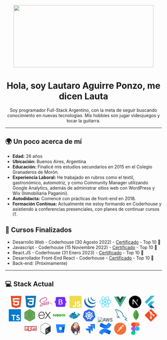 <div id="header" align="center">
  <img src="https://media.giphy.com/media/uUDpKzAhqTcA1daVXc/giphy.gif" width="450" height="200" />
  <h1>Hola, soy Lautaro Aguirre Ponzo, me dicen Lauta</h1>
</div>

<p align="center">
  Soy programador Full-Stack Argentino, con la meta de seguir buscando conocimiento en nuevas tecnologías.
  Mis hobbies son jugar videojuegos y tocar la guitarra.
</p>

---

## 🌍 Un poco acerca de mí

- **Edad:** 26 años
- **Ubicación:** Buenos Aires, Argentina
- **Educación:** Finalicé mis estudios secundarios en 2015 en el Colegio Granaderos de Morón.
- **Experiencia Laboral:** He trabajado en rubros como el textil, gastronómico, automotriz, y como Community Manager utilizando Google Analytics, además de administrar sitios web con WordPress y Wix (Inmobiliaria Paganini).
- **Autodidacta:** Comencé con prácticas de front-end en 2018.
- **Formación Continua:** Actualmente me estoy formando en Coderhouse y asistiendo a conferencias presenciales, con planes de continuar cursos IT.

## 📃 Cursos Finalizados

<div>
  <ul>
    <li>Desarrollo Web - Coderhouse (30 Agosto 2022) - <a href="https://www.coderhouse.com/certificados/632f6d790a05d5000e4e8499">Certificado</a> - Top 10 🎉</li>
    <li>Javascript - Coderhouse (15 Noviembre 2022) - <a href="https://www.coderhouse.com/certificados/637cd01482f8cd000ea28ae4">Certificado</a> - Top 10 🎉</li>
    <li>React.JS - Coderhouse (31 Enero 2023) - <a href="https://www.coderhouse.com/certificados/63fecfa71ce4d3000e18c1ab">Certificado</a> - Top 10 🎉</li>
    <li>Desarrollador Front-End React - Coderhouse - <a href="https://www.coderhouse.com/certificados/63fecfa81ce4d3000e18c1ae">Certificado</a> - Top 10 🎉</li>
    <li>Back-end: (Próximamente)</li>
  </ul>
</div>

---

## 💻 Stack Actual

<div align="center">
    <div>
        <img src="https://raw.githubusercontent.com/devicons/devicon/master/icons/html5/html5-plain.svg" title="HTML5" alt="HTML5" width="40" height="40">&nbsp;
        <img src="https://raw.githubusercontent.com/devicons/devicon/master/icons/css3/css3-plain.svg" title="CSS3" alt="CSS3" width="40" height="40">&nbsp;
        <img src="https://raw.githubusercontent.com/devicons/devicon/master/icons/sass/sass-original.svg" title="SASS" alt="SASS" width="40" height="40">&nbsp;
        <img src="https://raw.githubusercontent.com/devicons/devicon/master/icons/bootstrap/bootstrap-plain.svg" title="Bootstrap5" alt="Bootstrap5" width="40" height="40">&nbsp;
        <img src="https://raw.githubusercontent.com/devicons/devicon/master/icons/javascript/javascript-plain.svg" title="JavaScript" alt="JavaScript" width="40" height="40">&nbsp;
        <img src="https://raw.githubusercontent.com/devicons/devicon/master/icons/jquery/jquery-plain.svg" title="Jquery" alt="Jquery" width="40" height="40">&nbsp;
        <img src="https://raw.githubusercontent.com/devicons/devicon/master/icons/react/react-original.svg" title="React" alt="React" width="40" height="40">&nbsp;
        <img src="https://raw.githubusercontent.com/devicons/devicon/master/icons/vuejs/vuejs-original.svg" title="Vue.js" alt="Vue.js" width="40" height="40">&nbsp;
        <img src="https://raw.githubusercontent.com/devicons/devicon/master/icons/nextjs/nextjs-original.svg" title="Next.js" alt="Next.js" width="40" height="40">&nbsp;
        <img src="https://raw.githubusercontent.com/devicons/devicon/master/icons/flutter/flutter-original.svg" title="Flutter" alt="Flutter" width="40" height="40">&nbsp;
        <img src="https://raw.githubusercontent.com/devicons/devicon/master/icons/typescript/typescript-original.svg" title="TypeScript" alt="TypeScript" width="40" height="40">&nbsp;
        <img src="https://raw.githubusercontent.com/devicons/devicon/master/icons/nodejs/nodejs-plain.svg" title="Node.js" alt="Node.js" width="40" height="40">&nbsp;
        <img src="https://raw.githubusercontent.com/devicons/devicon/master/icons/express/express-original.svg" title="Express" alt="Express" width="40" height="40">&nbsp;
        <img src="https://raw.githubusercontent.com/devicons/devicon/master/icons/nginx/nginx-original.svg" title="Nginx" alt="Nginx" width="40" height="40">&nbsp;
        <img src="https://raw.githubusercontent.com/devicons/devicon/master/icons/docker/docker-original.svg" title="Docker" alt="Docker" width="40" height="40">&nbsp;
        <img src="https://raw.githubusercontent.com/devicons/devicon/master/icons/kubernetes/kubernetes-original.svg" title="Kubernetes" alt="Kubernetes" width="40" height="40">&nbsp;
        <img src="https://raw.githubusercontent.com/devicons/devicon/master/icons/aws/aws-original.svg" title="AWS" alt="AWS" width="40" height="40">&nbsp;
        <img src="https://raw.githubusercontent.com/devicons/devicon/master/icons/mysql/mysql-original.svg" title="MySQL" alt="MySQL" width="40" height="40">&nbsp;
        <img src="https://raw.githubusercontent.com/devicons/devicon/master/icons/mongodb/mongodb-original.svg" title="MongoDB" alt="MongoDB" width="40" height="40">&nbsp;
        <img src="https://raw.githubusercontent.com/devicons/devicon/master/icons/git/git-plain.svg" title="Git" alt="Git" width="40" height="40">&nbsp;
        <img src="https://raw.githubusercontent.com/devicons/devicon/master/icons/npm/npm-original-wordmark.svg" title="npm" alt="npm" width="40" height="40">&nbsp;
        <img src="https://raw.githubusercontent.com/devicons/devicon/master/icons/bash/bash-plain.svg" title="Bash" alt="Bash" width="40" height="40">&nbsp;
        <img src="https://raw.githubusercontent.com/devicons/devicon/master/icons/bitbucket/bitbucket-original.svg" title="Bitbucket" alt="Bitbucket" width="40" height="40">&nbsp;
        <img src="https://raw.githubusercontent.com/devicons/devicon/master/icons/jenkins/jenkins-original.svg" title="Jenkins" alt="Jenkins" width="40" height="40">&nbsp;
        <img src="https://raw.githubusercontent.com/devicons/devicon/master/icons/jira/jira-original.svg" title="Jira" alt="Jira" width="40" height="40">&nbsp;
        <img src="https://raw.githubusercontent.com/devicons/devicon/master/icons/confluence/confluence-original.svg" title="Confluence" alt="Confluence" width="40" height="40">&nbsp;
        <img src="https://raw.githubusercontent.com/devicons/devicon/master/icons/postman/postman-original.svg" title="Postman" alt="Postman" width="40" height="40">&nbsp;
        <img src="https://raw.githubusercontent.com/devicons/devicon/master/icons/figma/figma-original.svg" title="Figma" alt="Figma" width="40" height="40">&nbsp;
    </div>
</div>

